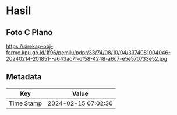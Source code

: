 # Hasil

## Foto C Plano

https://sirekap-obj-formc.kpu.go.id/1f96/pemilu/pdpr/33/74/08/10/04/3374081004046-20240214-201851--a643ac7f-df58-4248-a6c7-e5e570733e52.jpg


## Metadata

| Key        | Value               |
| ---------- | ------------------- |
| Time Stamp | 2024-02-15 07:02:30 |




